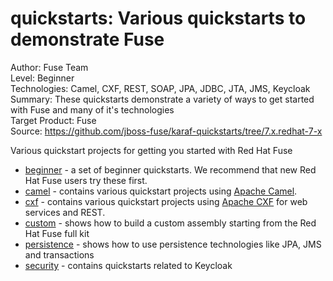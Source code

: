 quickstarts: Various quickstarts to demonstrate Fuse  
======================================================
Author: Fuse Team  
Level: Beginner  
Technologies: Camel, CXF, REST, SOAP, JPA, JDBC, JTA, JMS, Keycloak
Summary: These quickstarts demonstrate a variety of ways to get started with Fuse and many of it's technologies  
Target Product: Fuse  
Source: <https://github.com/jboss-fuse/karaf-quickstarts/tree/7.x.redhat-7-x>

Various quickstart projects for getting you started with Red Hat Fuse

* [beginner](beginner) - a set of beginner quickstarts. We recommend that new Red Hat Fuse users try these first.
* [camel](camel) - contains various quickstart projects using [Apache Camel](http://camel.apache.org).
* [cxf](cxf) - contains various quickstart projects using [Apache CXF](http://cxf.apache.org) for web services and REST.
* [custom](custom) - shows how to build a custom assembly starting from the Red Hat Fuse full kit
* [persistence](persistence) - shows how to use persistence technologies like JPA, JMS and transactions
* [security](security/keycloak) - contains quickstarts related to Keycloak
